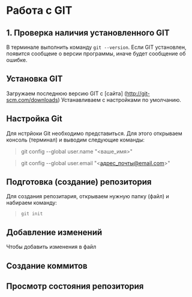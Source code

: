 # Работа с GIT
## 1. Проверка наличия установленного GIT
В терминале выполнить команду `git --version`. Если GIT установлен, появится сообщеие о версии программы, иначе будет сообщение об ошибке.

## Установка  GIT
  Загружаем последнюю версию GIT с [сайта] (http://git-scm.com/downloads)
Устанавливаем с настройками по умолчанию.

## Настройка Git
Для нстрйоки Git необходимо представиться. Для этого открываем консоль (терминал) и выводим следующие команды:
> git config --global user.name "<ваше_имя>"

> git config --global user.email "<адрес_почты@email.com>"

## Подготовка (создание) репозитория
Для создания репозитария, открываем нужную папку (файл) и набираем команду: 
> `git init`

## Добавление изменений

Чтобы добавить изменения в файл
## Создание коммитов

## Просмотр состояния репозитория

## 